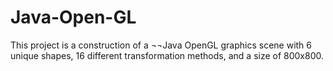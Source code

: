 # Java-Open-GL

This project is a construction of a ¬¬Java OpenGL graphics scene with 6 unique shapes, 16 different transformation methods, and a size of 800x800. 
